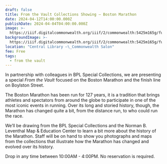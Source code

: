 ```yaml
---
draft: false
title: From the Vault Collections Showing — Boston Marathon
date: 2024-04-12T14:00:00.000Z
publishDate: 2024-04-04T04:00:00.000Z
image: >-
  https://iiif.digitalcommonwealth.org/iiif/2/commonwealth:5425m165g/full/1200,/0/default.jpg
backgroundImage: >-
  https://iiif.digitalcommonwealth.org/iiif/2/commonwealth:5425m165g/full/1200,/0/default.jpg
location: "Central Library –\_Commonwealth Salon"
fee: Free
tags:
  - from the vault
---
```


In partnership with colleagues in BPL Special Collections, we are presenting a special *From the Vault* focused on the Boston Marathon and the finish line on Boylston Street.

The Boston Marathon has been run for 127 years, it is a tradition that brings athletes and spectators from around the globe to participate in one of the most iconic events in running. Over its long and storied history, though, the Marathon has changed quite a bit, from the distance run, to who could run the race.

We’ll be drawing from the BPL Special Collections and the Norman B. Leventhal Map & Education Center to learn a bit more about the history of the Marathon. Staff will be on hand to show you photographs and maps from the collections that illustrate how the Marathon has changed and evolved over its history.

Drop in any time between 10:00AM - 4:00PM. No reservation is required.

